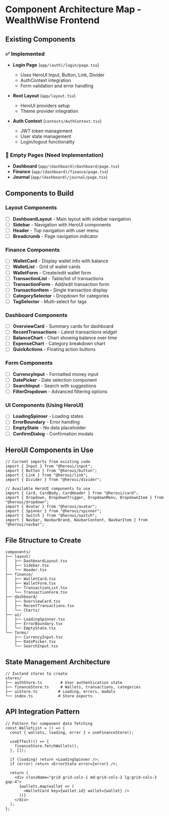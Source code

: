 # Component Architecture Map - WealthWise Frontend

## Existing Components

### ✅ Implemented
- **Login Page** (`app/(auth)/login/page.tsx`)
  - Uses HeroUI Input, Button, Link, Divider
  - AuthContext integration
  - Form validation and error handling

- **Root Layout** (`app/layout.tsx`)
  - HeroUI providers setup
  - Theme provider integration

- **Auth Context** (`contexts/AuthContext.tsx`)
  - JWT token management
  - User state management
  - Login/logout functionality

### 🚧 Empty Pages (Need Implementation)
- **Dashboard** (`app/(dashboard)/dashboard/page.tsx`)
- **Finance** (`app/(dashboard)/finance/page.tsx`)
- **Journal** (`app/(dashboard)/journal/page.tsx`)

## Components to Build

### Layout Components
- [ ] **DashboardLayout** - Main layout with sidebar navigation
- [ ] **Sidebar** - Navigation with HeroUI components
- [ ] **Header** - Top navigation with user menu
- [ ] **Breadcrumb** - Page navigation indicator

### Finance Components
- [ ] **WalletCard** - Display wallet info with balance
- [ ] **WalletList** - Grid of wallet cards
- [ ] **WalletForm** - Create/edit wallet form
- [ ] **TransactionList** - Table/list of transactions
- [ ] **TransactionForm** - Add/edit transaction form
- [ ] **TransactionItem** - Single transaction display
- [ ] **CategorySelector** - Dropdown for categories
- [ ] **TagSelector** - Multi-select for tags

### Dashboard Components
- [ ] **OverviewCard** - Summary cards for dashboard
- [ ] **RecentTransactions** - Latest transactions widget
- [ ] **BalanceChart** - Chart showing balance over time
- [ ] **ExpenseChart** - Category breakdown chart
- [ ] **QuickActions** - Floating action buttons

### Form Components
- [ ] **CurrencyInput** - Formatted money input
- [ ] **DatePicker** - Date selection component
- [ ] **SearchInput** - Search with suggestions
- [ ] **FilterDropdown** - Advanced filtering options

### UI Components (Using HeroUI)
- [ ] **LoadingSpinner** - Loading states
- [ ] **ErrorBoundary** - Error handling
- [ ] **EmptyState** - No data placeholder
- [ ] **ConfirmDialog** - Confirmation modals

## HeroUI Components in Use
```tsx
// Current imports from existing code
import { Input } from "@heroui/input";
import { Button } from "@heroui/button";
import { Link } from "@heroui/link";
import { Divider } from "@heroui/divider";

// Available HeroUI components to use
import { Card, CardBody, CardHeader } from "@heroui/card";
import { Dropdown, DropdownTrigger, DropdownMenu, DropdownItem } from "@heroui/dropdown";
import { Avatar } from "@heroui/avatar";
import { Spinner } from "@heroui/spinner";
import { Switch } from "@heroui/switch";
import { Navbar, NavbarBrand, NavbarContent, NavbarItem } from "@heroui/navbar";
```

## File Structure to Create
```
components/
├── layout/
│   ├── DashboardLayout.tsx
│   ├── Sidebar.tsx
│   └── Header.tsx
├── finance/
│   ├── WalletCard.tsx
│   ├── WalletForm.tsx
│   ├── TransactionList.tsx
│   └── TransactionForm.tsx
├── dashboard/
│   ├── OverviewCard.tsx
│   ├── RecentTransactions.tsx
│   └── Charts/
├── ui/
│   ├── LoadingSpinner.tsx
│   ├── ErrorBoundary.tsx
│   └── EmptyState.tsx
└── forms/
    ├── CurrencyInput.tsx
    ├── DatePicker.tsx
    └── SearchInput.tsx
```

## State Management Architecture
```tsx
// Zustand stores to create
stores/
├── authStore.ts        # User authentication state
├── financeStore.ts     # Wallets, transactions, categories
├── uiStore.ts         # Loading, errors, modals
└── index.ts           # Store exports
```

## API Integration Pattern
```tsx
// Pattern for component data fetching
const WalletList = () => {
  const { wallets, loading, error } = useFinanceStore();
  
  useEffect(() => {
    financeStore.fetchWallets();
  }, []);
  
  if (loading) return <LoadingSpinner />;
  if (error) return <ErrorState error={error} />;
  
  return (
    <div className="grid grid-cols-1 md:grid-cols-2 lg:grid-cols-3 gap-4">
      {wallets.map(wallet => (
        <WalletCard key={wallet.id} wallet={wallet} />
      ))}
    </div>
  );
};
```